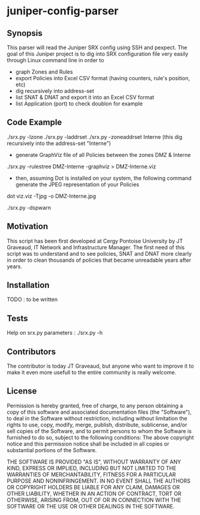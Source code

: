 # juniper-config-parser

## Synopsis

This parser will read the Juniper SRX config using SSH and pexpect.
The goal of this Juniper project is to dig into SRX configuration file very easily through Linux command line in order to
- graph Zones and Rules
- export Policies into Excel CSV format (having counters, rule's position, etc)
- dig recursively into address-set
- list SNAT & DNAT and export it into an Excel CSV format
- list Application (port) to check doublon for example

## Code Example

./srx.py -lzone
./srx.py -laddrset
./srx.py -zoneaddrset Interne (this dig recursively into the address-set "Interne")

* generate GraphViz file of all Policies between the zones DMZ & Interne

./srx.py -rulestree DMZ-Interne -graphviz > DMZ-Interne.viz

* then, assuming Dot is installed on your system, the following command generate the JPEG representation of your Policies

dot viz.viz -Tjpg -o DMZ-Interne.jpg

./srx.py -dspwarn

## Motivation

This script has been first developed at Cergy Pontoise University by JT Graveaud, IT Network and Infrastructure Manager.
The first need of this script was to understand and to see policies, SNAT and DNAT more clearly in order to clean thousands of policies that became unreadable years after years. 

## Installation

TODO : to be written

## Tests

Help on srx.py parameters : ./srx.py -h


## Contributors

The contributor is today JT Graveaud, 
but anyone who want to improve it to make it even more usefull to the entire community is really welcome.

## License

Permission is hereby granted, free of charge, to any person obtaining a copy of this software and associated documentation files (the "Software"), to deal in the Software without restriction, including without limitation the rights to use, copy, modify, merge, publish, distribute, sublicense, and/or sell copies of the Software, and to permit persons to whom the Software is furnished to do so, subject to the following conditions:
The above copyright notice and this permission notice shall be included in all copies or substantial portions of the Software.

THE SOFTWARE IS PROVIDED "AS IS", WITHOUT WARRANTY OF ANY KIND, EXPRESS OR IMPLIED, INCLUDING BUT NOT LIMITED TO THE WARRANTIES OF MERCHANTABILITY, FITNESS FOR A PARTICULAR PURPOSE AND NONINFRINGEMENT.
IN NO EVENT SHALL THE AUTHORS OR COPYRIGHT HOLDERS BE LIABLE FOR ANY CLAIM, DAMAGES OR OTHER LIABILITY, WHETHER IN AN ACTION OF CONTRACT, TORT OR OTHERWISE, ARISING FROM, OUT OF OR IN CONNECTION WITH THE SOFTWARE OR THE USE OR OTHER DEALINGS IN THE SOFTWARE.
